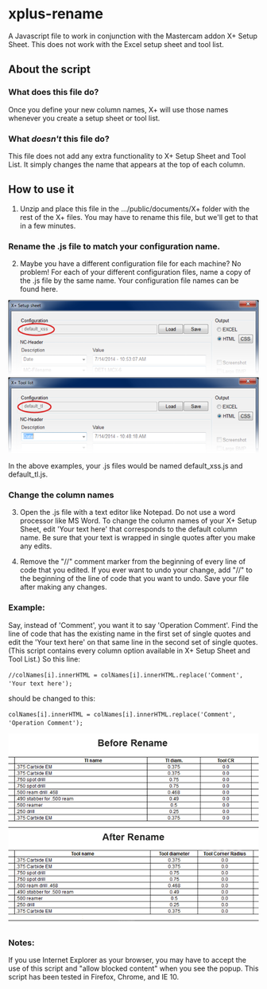 xplus-rename
============

A Javascript file to work in conjunction with the Mastercam addon X+ Setup Sheet. This does not work with the Excel setup sheet and tool list.

## About the script ##

### **What does this file do?** ###

Once you define your new column names, X+ will use those names whenever you create a setup sheet or tool list.

### **What *doesn't* this file do?** ###

This file does not add any extra functionality to X+ Setup Sheet and Tool List. It simply changes the name that appears at the top of each column.

## How to use it ##

1) Unzip and place this file in the .../public/documents/X+ folder with the rest of the X+ files. You may have to rename this file, but we'll get to that in a few minutes.

### Rename the .js file to match your configuration name. ###

2) Maybe you have a different configuration file for each machine? No problem! For each of your different configuration files, name a copy of the .js file by the same name. Your configuration file names can be found here.

![](images/sheet-file-name.png)
![](images/tl-file-name.png)

In the above examples, your .js files would be named default_xss.js and default_tl.js. 

### Change the column names ###

3) Open the .js file with a text editor like Notepad. Do not use a word processor like MS Word. To change the column names of your X+ Setup Sheet, edit 'Your text here' that corresponds to the default column name. Be sure that your text is wrapped in single quotes after you make any edits.

4) Remove the "//" comment marker from the beginning of every line of code that you edited. If you ever want to undo your change, add "//" to the beginning of the line of code that you want to undo. Save your file after making any changes.

### Example: ###

Say, instead of 'Comment', you want it to say 'Operation Comment'. Find the line of code that has the existing name in the first set of single quotes and edit the 'Your text here' on that same line in the second set of single quotes. (This script contains every column option available in X+ Setup Sheet and Tool List.) So this line:

`//colNames[i].innerHTML = colNames[i].innerHTML.replace('Comment', 'Your text here');`

should be changed to this:

`colNames[i].innerHTML = colNames[i].innerHTML.replace('Comment', 'Operation Comment');`

![](images/before-and-after.png)

### Notes: ###

If you use Internet Explorer as your browser, you may have to accept the use of this script and "allow blocked content" when you see the popup. This script has been tested in Firefox, Chrome, and IE 10.

